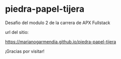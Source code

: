 # piedra-papel-tijera

Desafio del modulo 2 de la carrera de APX Fullstack

url del sitio:

https://marianogarmendia.github.io/piedra-papel-tijera

¡Gracias por visitar!
